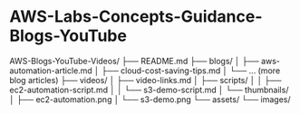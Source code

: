 # AWS-Labs-Concepts-Guidance-Blogs-YouTube
AWS-Blogs-YouTube-Videos/
├── README.md
├── blogs/
│   ├── aws-automation-article.md
│   ├── cloud-cost-saving-tips.md
│   └── ... (more blog articles)
├── videos/
│   ├── video-links.md
│   ├── scripts/
│   │   ├── ec2-automation-script.md
│   │   └── s3-demo-script.md
│   └── thumbnails/
│       ├── ec2-automation.png
│       └── s3-demo.png
└── assets/
    └── images/
